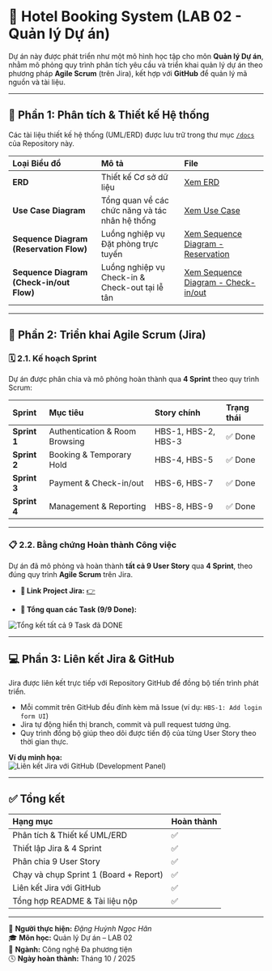 # 🏨 Hotel Booking System (LAB 02 - Quản lý Dự án)

Dự án này được phát triển như một mô hình học tập cho môn **Quản lý Dự án**, nhằm mô phỏng quy trình phân tích yêu cầu và triển khai quản lý dự án theo phương pháp **Agile Scrum** (trên Jira), kết hợp với **GitHub** để quản lý mã nguồn và tài liệu.

---

## 📐 Phần 1: Phân tích & Thiết kế Hệ thống

Các tài liệu thiết kế hệ thống (UML/ERD) được lưu trữ trong thư mục [`/docs`](docs/) của Repository này.

| Loại Biểu đồ | Mô tả | File |
| :--- | :--- | :--- |
| **ERD** | Thiết kế Cơ sở dữ liệu | [Xem ERD](docs/1000036060.jpg) |
| **Use Case Diagram** | Tổng quan về các chức năng và tác nhân hệ thống | [Xem Use Case](docs/1000036057.jpg) |
| **Sequence Diagram (Reservation Flow)** | Luồng nghiệp vụ Đặt phòng trực tuyến | [Xem Sequence Diagram - Reservation](docs/1000036059.jpg) |
| **Sequence Diagram (Check-in/out Flow)** | Luồng nghiệp vụ Check-in & Check-out tại lễ tân | [Xem Sequence Diagram - Check-in/out](docs/1000036058.jpg) |

---

## 🧩 Phần 2: Triển khai Agile Scrum (Jira)

### 🗓️ 2.1. Kế hoạch Sprint

Dự án được phân chia và mô phỏng hoàn thành qua **4 Sprint** theo quy trình Scrum:

| Sprint | Mục tiêu | Story chính | Trạng thái |
| :--- | :--- | :--- | :--- |
| **Sprint 1** | Authentication & Room Browsing | HBS-1, HBS-2, HBS-3 | ✅ Done |
| **Sprint 2** | Booking & Temporary Hold | HBS-4, HBS-5 | ✅ Done |
| **Sprint 3** | Payment & Check-in/out | HBS-6, HBS-7 | ✅ Done |
| **Sprint 4** | Management & Reporting | HBS-8, HBS-9 | ✅ Done |

---

### 📋 2.2. Bằng chứng Hoàn thành Công việc

Dự án đã mô phỏng và hoàn thành **tất cả 9 User Story** qua **4 Sprint**, theo đúng quy trình **Agile Scrum** trên Jira.

* **🔗 Link Project Jira:** [👉](https://dhynhann155.atlassian.net/jira/software/projects/SCRUM/summary)

* **📸 Tổng quan các Task (9/9 Done):**

![Tổng kết tất cả 9 Task đã DONE](docs/Screenshot_2025-10-04_215006.png)

---

## 💻 Phần 3: Liên kết Jira & GitHub

Jira được liên kết trực tiếp với Repository GitHub để đồng bộ tiến trình phát triển.

- Mỗi commit trên GitHub đều đính kèm mã Issue (ví dụ: `HBS-1: Add login form UI`)  
- Jira tự động hiển thị branch, commit và pull request tương ứng.  
- Quy trình đồng bộ giúp theo dõi được tiến độ của từng User Story theo thời gian thực.

**Ví dụ minh họa:**  
![Liên kết Jira với GitHub (Development Panel)](docs/Jira_GitHub_Integration.png)

---

## ✅ Tổng kết

| Hạng mục | Hoàn thành |
| :--- | :--- |
| Phân tích & Thiết kế UML/ERD | ✅ |
| Thiết lập Jira & 4 Sprint | ✅ |
| Phân chia 9 User Story | ✅ |
| Chạy và chụp Sprint 1 (Board + Report) | ✅ |
| Liên kết Jira với GitHub | ✅ |
| Tổng hợp README & Tài liệu nộp | ✅ |

---

📅 **Người thực hiện:** *Đặng Huỳnh Ngọc Hân*  
🎓 **Môn học:** Quản lý Dự án – LAB 02  
🏫 **Ngành:** Công nghệ Đa phương tiện  
🕓 **Ngày hoàn thành:** Tháng 10 / 2025
